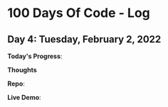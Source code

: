 # 100 Days Of Code - Log

## Day 4: Tuesday, February 2, 2022

  **Today's Progress**: 

  **Thoughts** 

**Repo**: 

**Live Demo**: 
